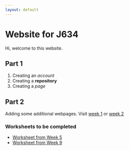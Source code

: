 ```yaml
---
layout: default
---
```


# Website for J634

Hi, welcome to this website.

## Part 1

1. Creating an *account*
1. Creating a **repository**
1. Creating a *page*

## Part 2

Adding some additional webpages.
Visit [week 1](week1.md) or [week 2](worksheets/week2.md)

### Worksheets to be completed

- [Worksheet from Week 5](week-5-worksheet.html)
- [Worksheet from Week 9](worksheets/week-9-present.html)

